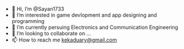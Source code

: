 - 👋 Hi, I’m @Sayan1733
- 👀 I’m interested in game devlopment and app designing and programming
- 🌱 I’m currently persuing Electronics and Communication Engineering 
- 💞️ I’m looking to collaborate on ...
- 📫 How to reach me kekaduary@gmail.com
<!---
Sayan1733/Sayan1733 is a ✨ special ✨ repository because its `README.md` (this file) appears on your GitHub profile.
You can click the Preview link to take a look at your changes.
--->
